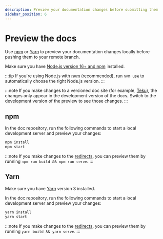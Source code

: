 ```yaml
---
description: Preview your documentation changes before submitting them.
sidebar_position: 6
---
```


# Preview the docs

Use [npm](#npm) or [Yarn](#yarn) to preview your documentation changes locally
before pushing them to your remote branch.

Make sure you have [Node.js version 16+ and npm](https://docs.npmjs.com/downloading-and-installing-node-js-and-npm)
installed.

:::tip
If you're using Node.js with [nvm](https://github.com/nvm-sh/nvm/blob/master/README.md)
(recommended), run `nvm use` to automatically choose the right Node.js version.
:::

:::note
 If you make changes to a versioned doc site (for example, [Teku](https://docs.teku.consensys.net/)), 
 the changes only appear in the development version of the docs.
 Switch to the development version of the preview to see those changes.
:::

## npm

In the doc repository, run the following commands to start a local development server and preview
your changes:

```bash
npm install
npm start
```

:::note
If you make changes to the [redirects](../create/configure-docusaurus.md#redirects), you can preview them by
running `npm run build && npm run serve`.
:::

## Yarn

Make sure you have [Yarn](https://yarnpkg.com/getting-started/install) version 3 installed.

In the doc repository, run the following commands to start a local development server and preview
your changes:

```bash
yarn install
yarn start
```

:::note
If you make changes to the [redirects](../create/configure-docusaurus.md#redirects), you can preview them by
running `yarn build && yarn serve`.
:::
